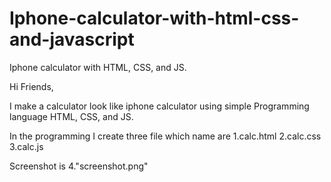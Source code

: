 # Iphone-calculator-with-html-css-and-javascript
Iphone calculator with HTML, CSS, and JS.

Hi Friends,

I make a calculator look like iphone calculator using simple Programming language HTML, CSS, and JS.
                    
In the programming I create three file which name are
1.calc.html
2.calc.css
3.calc.js

Screenshot is
4."screenshot.png"
